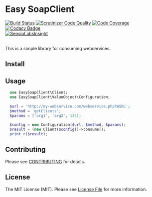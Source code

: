 # Easy SoapClient

[![Build Status](https://travis-ci.org/Thomas-Matheus/easy-soapclient.svg?branch=master)](https://travis-ci.org/Thomas-Matheus/easy-soapclient) [![Scrutinizer Code Quality](https://scrutinizer-ci.com/g/Thomas-Matheus/easy-soapclient/badges/quality-score.png?b=master)](https://scrutinizer-ci.com/g/Thomas-Matheus/easy-soapclient/?branch=master) [![Code Coverage](https://scrutinizer-ci.com/g/Thomas-Matheus/easy-soapclient/badges/coverage.png?b=master)](https://scrutinizer-ci.com/g/Thomas-Matheus/easy-soapclient/?branch=master) [![Codacy Badge](https://api.codacy.com/project/badge/Grade/7090e5cdd4cf4e92971995ff672eb122)](https://www.codacy.com/app/Thomas-Matheus/easy-soapclient?utm_source=github.com&utm_medium=referral&utm_content=Thomas-Matheus/easy-soapclient&utm_campaign=badger)
<br>
[![SensioLabsInsight](https://insight.sensiolabs.com/projects/ba7fc8d5-2156-480c-817c-ed89c13b61ea/big.png)](https://insight.sensiolabs.com/projects/ba7fc8d5-2156-480c-817c-ed89c13b61ea)

<br>
This is a simple library for consuming webservices.

## Install
 

## Usage

```php
  use EasySoapClient\Client;
  use EasySoapClient\ValueObject\Configuration;
  
  $url = 'http://my-webservice.com/webservice.php?WSDL';
  $method = 'getClients';
  $params = ['arg1', 'arg2', 123];
  
  $config = new Configuration($url, $method, $params);
  $result = (new Client($config))->consume();
  print_r($result);
```

## Contributing

Please see [CONTRIBUTING]() for details.

## License

The MIT License (MIT). Please see [License File](https://github.com/Thomas-Matheus/easy-soapclient/blob/master/LICENSE) for more information.
